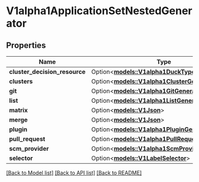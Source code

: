 # V1alpha1ApplicationSetNestedGenerator

## Properties

Name | Type | Description | Notes
------------ | ------------- | ------------- | -------------
**cluster_decision_resource** | Option<[**models::V1alpha1DuckTypeGenerator**](v1alpha1DuckTypeGenerator.md)> |  | [optional]
**clusters** | Option<[**models::V1alpha1ClusterGenerator**](v1alpha1ClusterGenerator.md)> |  | [optional]
**git** | Option<[**models::V1alpha1GitGenerator**](v1alpha1GitGenerator.md)> |  | [optional]
**list** | Option<[**models::V1alpha1ListGenerator**](v1alpha1ListGenerator.md)> |  | [optional]
**matrix** | Option<[**models::V1Json**](v1JSON.md)> |  | [optional]
**merge** | Option<[**models::V1Json**](v1JSON.md)> |  | [optional]
**plugin** | Option<[**models::V1alpha1PluginGenerator**](v1alpha1PluginGenerator.md)> |  | [optional]
**pull_request** | Option<[**models::V1alpha1PullRequestGenerator**](v1alpha1PullRequestGenerator.md)> |  | [optional]
**scm_provider** | Option<[**models::V1alpha1ScmProviderGenerator**](v1alpha1SCMProviderGenerator.md)> |  | [optional]
**selector** | Option<[**models::V1LabelSelector**](v1LabelSelector.md)> |  | [optional]

[[Back to Model list]](../README.md#documentation-for-models) [[Back to API list]](../README.md#documentation-for-api-endpoints) [[Back to README]](../README.md)


